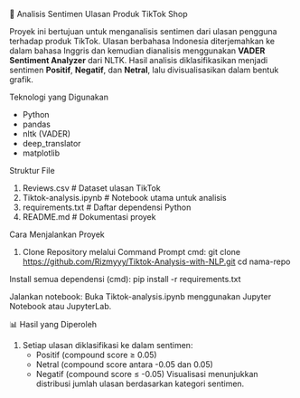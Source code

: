 🧠 Analisis Sentimen Ulasan Produk TikTok Shop

Proyek ini bertujuan untuk menganalisis sentimen dari ulasan pengguna terhadap produk TikTok. Ulasan berbahasa Indonesia diterjemahkan ke dalam bahasa Inggris dan kemudian dianalisis menggunakan **VADER Sentiment Analyzer** dari NLTK. Hasil analisis diklasifikasikan menjadi sentimen **Positif**, **Negatif**, dan **Netral**, lalu divisualisasikan dalam bentuk grafik.

Teknologi yang Digunakan
- Python
- pandas
- nltk (VADER)
- deep_translator
- matplotlib

 Struktur File
1. Reviews.csv # Dataset ulasan TikTok
2. Tiktok-analysis.ipynb # Notebook utama untuk analisis
3. requirements.txt # Daftar dependensi Python
4. README.md # Dokumentasi proyek

Cara Menjalankan Proyek
1. Clone Repository melalui Command Prompt
cmd:
   git clone https://github.com/Rizmyyy/Tiktok-Analysis-with-NLP.git
   cd nama-repo
   
Install semua dependensi (cmd):
pip install -r requirements.txt

Jalankan notebook:
Buka Tiktok-analysis.ipynb menggunakan Jupyter Notebook atau JupyterLab.

📊 Hasil yang Diperoleh
1. Setiap ulasan diklasifikasi ke dalam sentimen:
   - Positif (compound score ≥ 0.05)
   - Netral (compound score antara -0.05 dan 0.05)
   - Negatif (compound score ≤ -0.05)
Visualisasi menunjukkan distribusi jumlah ulasan berdasarkan kategori sentimen.
